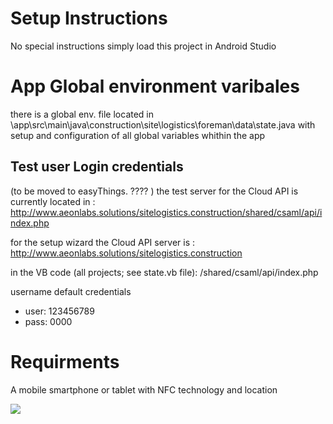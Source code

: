 # Setup Instructions
No special instructions simply load this project in Android Studio 

# App Global environment varibales
there is a global env. file located in \app\src\main\java\construction\site\logistics\foreman\data\state.java with setup and configuration of all global variables whithin the app

## Test user Login credentials
(to be moved to easyThings. ???? )
the test server for the Cloud API is currently located in : http://www.aeonlabs.solutions/sitelogistics.construction/shared/csaml/api/index.php

for the setup wizard the Cloud API server is :  http://www.aeonlabs.solutions/sitelogistics.construction

in the VB code (all projects; see state.vb file): /shared/csaml/api/index.php

username default credentials
- user: 123456789
- pass: 0000


# Requirments
A mobile smartphone or tablet with NFC technology and location 

![](https://github.com/aeonSolutions/Site-Logistics-Platform/blob/main/Android/ScreenShots/Screenshot_20201117-124355.jpg)
